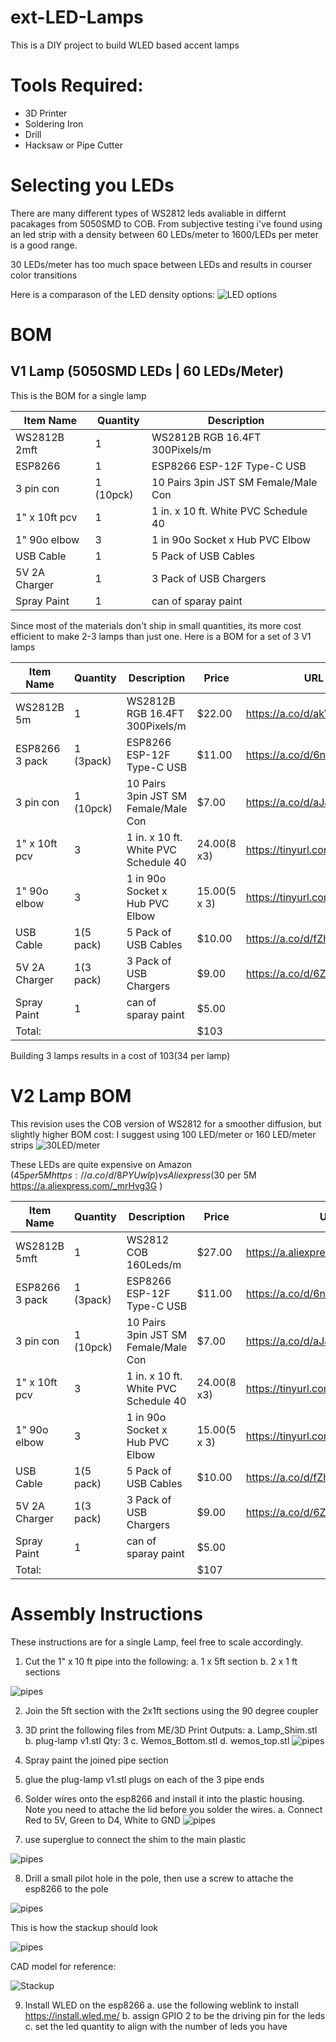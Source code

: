 # ext-LED-Lamps
 This is a DIY project to build WLED based accent lamps

# Tools Required:
 - 3D Printer
 - Soldering Iron
 - Drill
 - Hacksaw or Pipe Cutter

 # Selecting you LEDs
 
 There are many different types of WS2812 leds avaliable in differnt pacakages from 5050SMD to COB. From subjective testing i've found using an led strip with a density between 60 LEDs/meter to 1600/LEDs per meter is a good range.

 30 LEDs/meter has too much space between LEDs and results in courser color transitions

Here is a comparason of the LED density options:
 ![LED options](pics/ws2812_5050SMD.png)


 # BOM
 ## V1 Lamp (5050SMD LEDs | 60 LEDs/Meter)

This is the BOM for a single lamp

| Item Name      | Quantity | Description                          | 
|----------------|----------|--------------------------------------|
| WS2812B 2mft   | 1        | WS2812B RGB 16.4FT 300Pixels/m       | 
| ESP8266        | 1        | ESP8266 ESP-12F Type-C USB           | 
| 3 pin con      | 1 (10pck)| 10 Pairs 3pin JST SM Female/Male Con | 
| 1" x 10ft pcv  | 1        | 1 in. x 10 ft. White PVC Schedule 40 | 
| 1" 90o elbow   | 3        | 1 in 90o Socket x Hub PVC Elbow      | 
| USB Cable      | 1        | 5 Pack of USB Cables                 | 
| 5V 2A Charger  | 1        | 3 Pack of USB Chargers               | 
| Spray Paint    | 1        | can of sparay paint                  |


Since most of the materials don't ship in small quantities, its more cost efficient to make 2-3 lamps than just one.
Here is a BOM for a set of 3 V1 lamps

| Item Name      | Quantity | Description                          | Price          | URL                            |
|----------------|----------|--------------------------------------|----------------|--------------------------------|
| WS2812B 5m     | 1        | WS2812B RGB 16.4FT 300Pixels/m       | $22.00         | https://a.co/d/akVGvSk         |
| ESP8266 3 pack | 1 (3pack)| ESP8266 ESP-12F Type-C USB           | $11.00         | https://a.co/d/6nqaI22         |
| 3 pin con      | 1 (10pck)| 10 Pairs 3pin JST SM Female/Male Con | $7.00          | https://a.co/d/aJJjx0d         |
| 1" x 10ft pcv  | 3        | 1 in. x 10 ft. White PVC Schedule 40 | $24.00 ($8 x3) | https://tinyurl.com/MainPipe   |
| 1" 90o elbow   | 3        | 1 in 90o Socket x Hub PVC Elbow      | $15.00 ($5 x 3)| https://tinyurl.com/SideOutlit |
| USB Cable      | 1(5 pack)| 5 Pack of USB Cables                 | $10.00         | https://a.co/d/fZhfnr1         |
| 5V 2A Charger  | 1(3 pack)| 3 Pack of USB Chargers               | $9.00          | https://a.co/d/6ZhHEuX         |
| Spray Paint    | 1        | can of sparay paint                  | $5.00          |                                |
|     Total:     |          |                                      | $103           |                   

Building 3 lamps results in a cost of $103 ($34 per lamp)

# V2 Lamp BOM
This revision uses the COB version of WS2812 for a smoother diffusion, but slightly higher BOM cost:
I suggest using 100 LED/meter or 160 LED/meter strips
 ![30LED/meter](pics/ws2812_COB.png)

 These LEDs are quite expensive on Amazon ($45 per 5M https://a.co/d/8PYUwIp) vs Aliexpress ($30 per 5M https://a.aliexpress.com/_mrHvg3G )

| Item Name      | Quantity | Description                          | Price          | URL                               |
|----------------|----------|--------------------------------------|----------------|-----------------------------------|
| WS2812B 5mft   | 1        | WS2812 COB 160Leds/m                 | $27.00         | https://a.aliexpress.com/_mrHvg3G |
| ESP8266 3 pack | 1 (3pack)| ESP8266 ESP-12F Type-C USB           | $11.00         | https://a.co/d/6nqaI22            |
| 3 pin con      | 1 (10pck)| 10 Pairs 3pin JST SM Female/Male Con | $7.00          | https://a.co/d/aJJjx0d            |
| 1" x 10ft pcv  | 3        | 1 in. x 10 ft. White PVC Schedule 40 | $24.00 ($8 x3) | https://tinyurl.com/MainPipe      |
| 1" 90o elbow   | 3        | 1 in 90o Socket x Hub PVC Elbow      | $15.00 ($5 x 3)| https://tinyurl.com/SideOutlit    |
| USB Cable      | 1(5 pack)| 5 Pack of USB Cables                 | $10.00         | https://a.co/d/fZhfnr1            |
| 5V 2A Charger  | 1(3 pack)| 3 Pack of USB Chargers               | $9.00          | https://a.co/d/6ZhHEuX            |
| Spray Paint    | 1        | can of sparay paint                  | $5.00          |                                   |
|     Total:     |          |                                      | $107           |  

 # Assembly Instructions
 These instructions are for a single Lamp, feel free to scale accordingly.

1. Cut the 1" x 10 ft pipe into the following:
  a. 1 x 5ft section
  b. 2 x 1 ft sections

  ![pipes](pics/Pipes.HEIC)

2. Join the 5ft section with the 2x1ft sections using the 90 degree coupler

3. 3D print the following files from ME/3D Print Outputs:
   a. Lamp_Shim.stl
   b. plug-lamp v1.stl  Qty: 3
   c. Wemos_Bottom.stl
   d. wemos_top.stl
  ![pipes](pics/print_files.HEIC)

4. Spray paint the joined pipe section

5. glue the plug-lamp v1.stl plugs on each of the 3 pipe ends

6. Solder wires onto the esp8266 and install it into the plastic housing. Note you need to attache the lid before you solder the wires.
   a. Connect Red to 5V, Green to D4, White to GND
![pipes](pics/solder_wires.HEIC)

7. use superglue to connect the shim to the main plastic
   
![pipes](pics/connect_shim.HEIC)

8. Drill a small pilot hole in the pole, then use a screw to attache the esp8266 to the pole
   
![pipes](pics/screwpole.HEIC)

This is how the stackup should look
   
![pipes](pics/final_assembly.HEIC)

CAD model for reference:

![Stackup](pics/IMG_0200.HEIC)

9. Install WLED on the esp8266
   a. use the following weblink to install https://install.wled.me/
   b. assign GPIO 2 to be the driving pin for the leds
   c. set the led quantity to align with the number of leds you have
